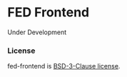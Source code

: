 # FED Frontend

Under Development

### License

fed-frontend is [BSD-3-Clause license](https://github.com/fed-tech/FED-React/blob/main/license).
